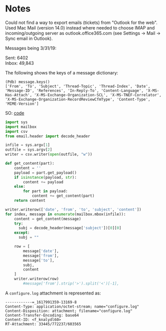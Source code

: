 # Notes

Could not find a way to export emails (tickets) from "Outlook for the web". Used Mac Mail (version 14.0) instead where needed to choose IMAP and incoming/outgoing server as outlook.office365.com (see Settings -> Mail -> Sync email in Outlook).

Messages being 3/31/19:

Sent: 6402  
Inbox: 49,843  

The following shows the keys of a message dictionary:

```
(Pdb) message.keys()
['From', 'To', 'Subject', 'Thread-Topic', 'Thread-Index', 'Date', 'Message-ID', 'References', 'In-Reply-To', 'Content-Language', 'X-MS-Has-Attach', 'X-MS-Exchange-Organization-SCL', 'X-MS-TNEF-Correlator', 'X-MS-Exchange-Organization-RecordReviewCfmType', 'Content-Type', 'MIME-Version']
```

SO: [code](https://stackoverflow.com/questions/33537476/mailbox-to-csv-using-python)

```python
import sys
import mailbox
import csv
from email.header import decode_header

infile = sys.argv[1]
outfile = sys.argv[2]
writer = csv.writer(open(outfile, "w"))

def get_content(part):
    content = ''
    payload = part.get_payload()
    if isinstance(payload, str):
        content += payload
    else:
        for part in payload:
            content += get_content(part)
    return content

writer.writerow(['date', 'from', 'to', 'subject', 'content'])
for index, message in enumerate(mailbox.mbox(infile)):
    content = get_content(message)
    try:
      subj = decode_header(message['subject'])[0][0]
    except:
      subj = ""

    row = [
        message['date'],
        message['from'],
        message['to'],
        subj,
        content
    ]
    writer.writerow(row)
        #message['from'].strip('>').split('<')[-1],
```

A `configure.log` attachment is represented as:

```
------------=_1617991359-13169-8
Content-Type: application/octet-stream; name="configure.log"
Content-Disposition: attachment; filename="configure.log"
Content-Transfer-Encoding: base64
Content-ID: <f_knalydl60>
RT-Attachment: 33445/772237/603565
```
